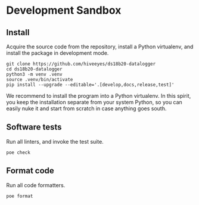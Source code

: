 # Development Sandbox

## Install
Acquire the source code from the repository, install a Python virtualenv,
and install the package in development mode.
```shell
git clone https://github.com/hiveeyes/ds18b20-datalogger
cd ds18b20-datalogger
python3 -m venv .venv
source .venv/bin/activate
pip install --upgrade --editable='.[develop,docs,release,test]'
```

We recommend to install the program into a Python virtualenv.
In this spirit, you keep the installation separate from your system Python, so
you can easily nuke it and start from scratch in case anything goes south.


## Software tests
Run all linters, and invoke the test suite.
```shell
poe check
```

## Format code
Run all code formatters.
```shell
poe format
```
